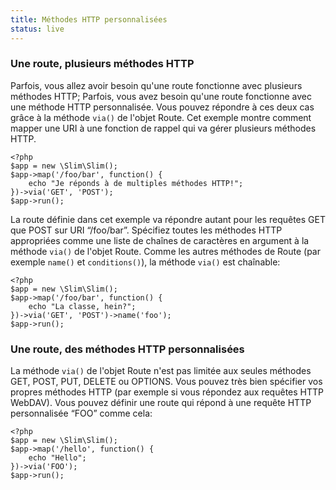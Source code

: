 ```yaml
---
title: Méthodes HTTP personnalisées
status: live
---
```


### Une route, plusieurs méthodes HTTP

Parfois, vous allez avoir besoin qu'une route fonctionne avec plusieurs méthodes HTTP; Parfois, vous avez besoin qu'une route fonctionne avec une méthode HTTP personnalisée. Vous pouvez répondre à ces deux cas grâce à la méthode `via()` de l'objet Route. Cet exemple montre comment mapper une URI à une fonction de rappel qui va gérer plusieurs méthodes HTTP.

    <?php
    $app = new \Slim\Slim();
    $app->map('/foo/bar', function() {
        echo "Je réponds à de multiples méthodes HTTP!";
    })->via('GET', 'POST');
    $app->run();

La route définie dans cet exemple va répondre autant pour les requêtes GET que POST sur URI “/foo/bar”.
Spécifiez toutes les méthodes HTTP appropriées comme une liste de chaînes de caractères en argument à la méthode `via()` de l'objet Route. Comme les autres méthodes de Route (par exemple `name()` et `conditions()`), la méthode `via()` est chaînable:

    <?php
    $app = new \Slim\Slim();
    $app->map('/foo/bar', function() {
        echo "La classe, hein?";
    })->via('GET', 'POST')->name('foo');
    $app->run();

### Une route, des méthodes HTTP personnalisées

La méthode `via()` de l'objet Route n'est pas limitée aux seules méthodes GET, POST, PUT, DELETE ou OPTIONS. Vous pouvez très bien spécifier vos propres méthodes HTTP (par exemple si vous répondez aux requêtes HTTP WebDAV). Vous pouvez définir une route qui répond à une requête HTTP personnalisée “FOO” comme cela: 

    <?php
    $app = new \Slim\Slim();
    $app->map('/hello', function() {
        echo "Hello";
    })->via('FOO');
    $app->run();
